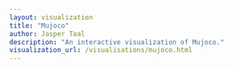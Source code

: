 ```yaml
---
layout: visualization
title: "Mujoco"
author: Jasper Taal
description: "An interactive visualization of Mujoco."
visualization_url: /visualisations/mujoco.html
---
```

